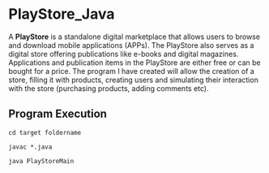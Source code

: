 # PlayStore_Java
A **PlayStore** is a standalone digital marketplace that allows users to browse and download mobile applications (APPs). The PlayStore also serves as a digital store offering publications like e-books and digital magazines. Applications and publication items in the PlayStore are either free or can be bought for a price.
The program I have created will allow the creation of a store, filling it with products, creating users and simulating their interaction with the store (purchasing products, adding comments etc).

## Program Execution
```
cd target foldername
```

```
javac *.java
```

```
java PlayStoreMain
```
